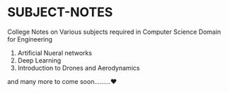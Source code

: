 # SUBJECT-NOTES
College Notes on Various subjects required in Computer Science Domain for Engineering
1. Artificial Nueral networks 
2. Deep Learning
3. Introduction to Drones and Aerodynamics

and many more to come soon.........❤️
